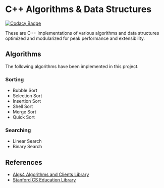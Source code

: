# C++ Algorithms & Data Structures
[![Codacy Badge](https://api.codacy.com/project/badge/Grade/daf097a7fe524ddcaeb8dc005755cdb4)](https://www.codacy.com/app/pskrunner14/cpp-practice?utm_source=github.com&amp;utm_medium=referral&amp;utm_content=pskrunner14/cpp-practice&amp;utm_campaign=Badge_Grade)

These are C++ implementations of various algorithms and data structures optimized and modularized for peak performance and extensibility.

## Algorithms

The following algorithms have been implemented in this project.

### Sorting

* Bubble Sort
* Selection Sort
* Insertion Sort
* Shell Sort
* Merge Sort
* Quick Sort

### Searching

* Linear Search
* Binary Search
<!-- 
### Miscellaneous

## Data Structures

The following data structures have been implemented in this project. -->

## References

* [Algs4 Algorithms and Clients Library](https://algs4.cs.princeton.edu/code/)
* [Stanford CS Education Library](http://cslibrary.stanford.edu/)
